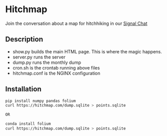 # Hitchmap
Join the conversation about a map for hitchhiking in our [Signal Chat](https://signal.group/#CjQKIDyYgIxcOUCEPYu8-JawC_tv1bcgkAhvbISRZkN45MMVEhBPKVnUzWhl5khm5ybTWi9G)


## Description
 
- show.py builds the main HTML page. This is where the magic happens.
- server.py runs the server
- dump.py runs the monthly dump
- cron.sh is the crontab running above files
- hitchmap.conf is the NGINX configuration

## Installation

```bash
pip install numpy pandas folium
curl https://hitchmap.com/dump.sqlite > points.sqlite

OR

conda install folium
curl https://hitchmap.com/dump.sqlite > points.sqlite
```
